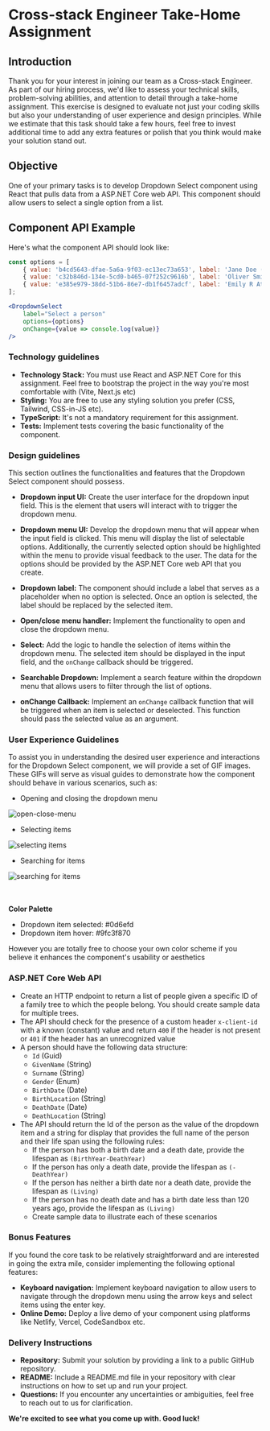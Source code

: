 # Cross-stack Engineer Take-Home Assignment

## Introduction

Thank you for your interest in joining our team as a Cross-stack Engineer. As part of our hiring process, we'd like to assess your technical skills, problem-solving abilities, and attention to detail through a take-home assignment. This exercise is designed to evaluate not just your coding skills but also your understanding of user experience and design principles. While we estimate that this task should take a few hours, feel free to invest additional time to add any extra features or polish that you think would make your solution stand out.

## Objective

One of your primary tasks is to develop Dropdown Select component using React that pulls data from a ASP.NET Core web API. This component should allow users to select a single option from a list.

## Component API Example

Here's what the component API should look like:

```jsx
const options = [
    { value: 'b4cd5643-dfae-5a6a-9f03-ec13ec73a653', label: 'Jane Doe (1877-1941)' },
    { value: 'c32b846d-134e-5cd0-b465-07f252c9616b', label: 'Oliver Smith (-1910)' },
    { value: 'e385e979-38dd-51b6-86e7-db1f6457adcf', label: 'Emily R Atkinson (Living)' },
];

<DropdownSelect
    label="Select a person"
    options={options}
    onChange={value => console.log(value)}
/>
```

### Technology guidelines

- **Technology Stack:** You must use React and ASP.NET Core for this assignment. Feel free to bootstrap the project in the way you're most comfortable with (Vite, Next.js etc)
- **Styling:** You are free to use any styling solution you prefer (CSS, Tailwind, CSS-in-JS etc).
- **TypeScript:** It's not a mandatory requirement for this assignment.
- **Tests:** Implement tests covering the basic functionality of the component.

### Design guidelines

This section outlines the functionalities and features that the Dropdown Select component should possess.

- **Dropdown input UI:** Create the user interface for the dropdown input field. This is the element that users will interact with to trigger the dropdown menu.

- **Dropdown menu UI:** Develop the dropdown menu that will appear when the input field is clicked. This menu will display the list of selectable options. Additionally, the currently selected option should be highlighted within the menu to provide visual feedback to the user. The data for the options should be provided by the ASP.NET Core web API that you create.

- **Dropdown label:** The component should include a label that serves as a placeholder when no option is selected. Once an option is selected, the label should be replaced by the selected item.

- **Open/close menu handler:** Implement the functionality to open and close the dropdown menu.

- **Select:** Add the logic to handle the selection of items within the dropdown menu. The selected item should be displayed in the input field, and the `onChange` callback should be triggered.

- **Searchable Dropdown:** Implement a search feature within the dropdown menu that allows users to filter through the list of options.

- **onChange Callback:** Implement an `onChange` callback function that will be triggered when an item is selected or deselected. This function should pass the selected value as an argument.


### User Experience Guidelines

To assist you in understanding the desired user experience and interactions for the Dropdown Select component, we will provide a set of GIF images. These GIFs will serve as visual guides to demonstrate how the component should behave in various scenarios, such as:

- Opening and closing the dropdown menu

<div align="left">
  <img src="https://github.com/washingtonsoares/frontend-take-home-assignment/assets/5726140/8b1d3616-677e-49e7-b2d9-0e46ebd0482d" alt="open-close-menu" />
</div>

- Selecting items

<div align="left">
 <img src="https://github.com/washingtonsoares/frontend-take-home-assignment/assets/5726140/4ae24c61-65c0-4ea2-abce-6666bf0d0032" alt="selecting items" />
</div>

- Searching for items

<div align="left">
 <img src="https://github.com/washingtonsoares/frontend-take-home-assignment/assets/5726140/682afdb9-b4cc-4d7b-b0f0-a6bafcdff02b" alt="searching for items" />
</div>

<br />
<br />

**Color Palette**

- Dropdown item selected: #0d6efd
- Dropdown item hover: #9fc3f870

However you are totally free to choose your own color scheme if you believe it enhances the component's usability or aesthetics

### ASP.NET Core Web API

- Create an HTTP endpoint to return a list of people given a specific ID of a family tree to which the people belong. You should create sample data for multiple trees.
- The API should check for the presence of a custom header `x-client-id` with a known (constant) value and return `400` if the header is not present or `401` if the header has an unrecognized value
- A person should have the following data structure:
  - `Id` (Guid)
  - `GivenName` (String)
  - `Surname` (String)
  - `Gender` (Enum)
  - `BirthDate` (Date)
  - `BirthLocation` (String)
  - `DeathDate` (Date)
  - `DeathLocation` (String)
- The API should return the Id of the person as the value of the dropdown item and a string for display that provides the full name of the person and their life span using the following rules:
  - If the person has both a birth date and a death date, provide the lifespan as `(BirthYear-DeathYear)`
  - If the person has only a death date, provide the lifespan as `(-DeathYear)`
  - If the person has neither a birth date nor a death date, provide the lifespan as `(Living)`
  - If the person has no death date and has a birth date less than 120 years ago, provide the lifespan as `(Living)`
  - Create sample data to illustrate each of these scenarios

### Bonus Features

If you found the core task to be relatively straightforward and are interested in going the extra mile, consider implementing the following optional features:

- **Keyboard navigation:** Implement keyboard navigation to allow users to navigate through the dropdown menu using the arrow keys and select items using the enter key.
- **Online Demo:** Deploy a live demo of your component using platforms like Netlify, Vercel, CodeSandbox etc.

### Delivery Instructions

- **Repository:** Submit your solution by providing a link to a public GitHub repository.
- **README:** Include a README.md file in your repository with clear instructions on how to set up and run your project.
- **Questions:** If you encounter any uncertainties or ambiguities, feel free to reach out to us for clarification.

**We're excited to see what you come up with. Good luck!**
